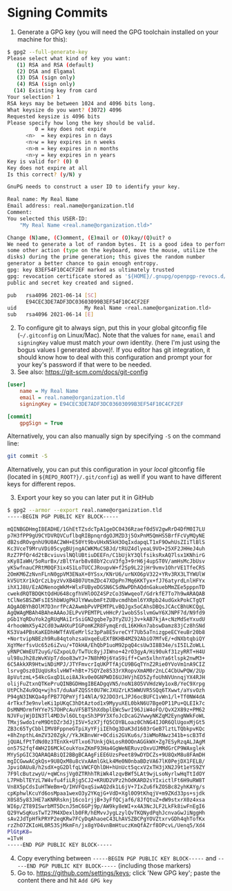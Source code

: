 # Signing Commits

1. Generate a GPG key (you will need the GPG toolchain installed on your machine for this):
```bash
$ gpg2 --full-generate-key
Please select what kind of key you want:
   (1) RSA and RSA (default)
   (2) DSA and Elgamal
   (3) DSA (sign only)
   (4) RSA (sign only)
  (14) Existing key from card
Your selection? 1
RSA keys may be between 1024 and 4096 bits long.
What keysize do you want? (3072) 4096
Requested keysize is 4096 bits
Please specify how long the key should be valid.
         0 = key does not expire
      <n>  = key expires in n days
      <n>w = key expires in n weeks
      <n>m = key expires in n months
      <n>y = key expires in n years
Key is valid for? (0) 0
Key does not expire at all
Is this correct? (y/N) y

GnuPG needs to construct a user ID to identify your key.

Real name: My Real Name
Email address: real.name@organization.tld
Comment:
You selected this USER-ID:
    "My Real Name <real.name@organization.tld>"

Change (N)ame, (C)omment, (E)mail or (O)kay/(Q)uit? o
We need to generate a lot of random bytes. It is a good idea to perform
some other action (type on the keyboard, move the mouse, utilize the
disks) during the prime generation; this gives the random number
generator a better chance to gain enough entropy.
gpg: key B3EF54F10C4CF2EF marked as ultimately trusted
gpg: revocation certificate stored as '${HOME}/.gnupg/openpgp-revocs.d/E94CEC3DE7ADF3DC03603099B3EF54F10C4CF2EF.rev'
public and secret key created and signed.

pub   rsa4096 2021-06-14 [SC]
      E94CEC3DE7ADF3DC03603099B3EF54F10C4CF2EF
uid                      My Real Name <real.name@organization.tld>
sub   rsa4096 2021-06-14 [E]
```

2. To configure git to always sign, put this in your global gitconfig file (`~/.gitconfig` on Linux/Mac). Note that the values for `name`, `email` and `signingKey` value must match _your own_ identity. (here I'm just using the bogus values I generated above)!. If you editor has git integration, it should know how to deal with this configuration and prompt your for your key's password if that were to be needed.
3. See also: https://git-scm.com/docs/git-config
```ini
[user]
	name = My Real Name
	email = real.name@organization.tld
	signingKey = E94CEC3DE7ADF3DC03603099B3EF54F10C4CF2EF

[commit]
	gpgSign = True
```
Alternatively, you can also manually sign by specifying `-S` on the command line:
```bash
git commit -S
```

Alternatively, you can put this configuration in your _local_ gitconfig file (located in `${REPO_ROOT?}/.git/config`) as well if you want to have different keys for different repos.

3. Export your key so you can later put it in GitHub
```bash
$ gpg2 --armor --export real.name@organization.tld
-----BEGIN PGP PUBLIC KEY BLOCK-----

mQINBGDHmgIBEADHE/1GhEtTZsdcTpA1geDC0436Rzaef0d5V2gwRrD4DfM0I7LU
p7H3fPP9gU9CYDVRQVCuflbqRIBpnqrdgOJMZD3j5OxPnM5QmHS5BrfFcVyMQyNE
dB2sdROvgnhU9U0AC2WH+E50Yt9bvUHxN5kH3OqIxdapqLT1xF9OwhUsZIiTlBlS
Kc3VceT9MruVDi05cygBUjngACWKMuC5BJd/tRUZ4dlyeaL9VO+25XF2JHHeJ4uh
RzZ7PfQr4d2tBcviuvslNQlUBtiuDEEFn/C1bUjkY3QlfsiksRxAQ7lsx1KNhirG
xKy8IaWH/5oRurBx/zBltYarb8v88bY2cuV3fg3+9rH6j4upST0V/amHsMcJbUsv
yKSwfnauCPRtM0QF3ix4S1LoTUCCJRoupvW+f2Sp9L22jHr9vmv1OhrVE1TfeCRS
2OmKM6ZzNvnFLnN0gpVM3ENaX+0YSsx/KNrU6/urNXO6pV322+YRv3RX3LTYWUlW
kV5UtXr1kQrCzLbyzVvXB4B07UtmZDc47XDpPn7Mq6KKTyx+fJ76atyrdLnlHFYx
ihX1J8U/EzADNenogWkM+WlxFUByeDGSN6CSdNwPDhAQdnGakuebMmZEe5pppnTD
cwekdRQTBDQKtQdHU648cgfhVHlOOZ4SPzCo3SWwqeoT/GdrkfE7To7h9wARAQAB
tClNeSBSZWFsIE5hbWUgPHJlYWwubmFtZUBvcmdhbml6YXRpb24udGxkPokCTgQT
AQgAOBYhBOlM7D3nrfPcA2AwmbPvVPEMTPLvBQJgx5oCAhsDBQsJCAcCBhUKCQgL
AgQWAgMBAh4BAheAAAoJELPvVPEMTPLvHHcP/1wobS5slvmGwY6XJNPF7d/N9fd9
pGb1YqRDuYok2gRUqMAiIrSsiGN2gqbe7p3YyZUJj3v+kAB7kjA+cNzMdSeYxudU
4rhooWmX5y42Cd03wAHXuPIGPomKZR8FymqErdL16KHkn7abswDamz83jCz8hSNd
KS3Va4PBsKaKEDhHWTfAVEeMrlSz3pPa8E5vreCYf7Ub5aTnizgpeECYeuBr20b8
+NortvipNBEzh9Ru84qtohzsaUxqeEuEXfBKHB4MZ92AbiO7MfvE/+dNXbtqbiQY
XgYMerfsvUc65z6iZvu/+TOkHA/EhQbP1uoM92pqQ4csUw3I8B34e/sI5ILZoWLL
yRNPCWmEUT2uyG/GZxpoLO/TwTUc8yjJIWno+42rO3gyA/Hi90ukf31zyRRT+H4U
ul98uJh28zWvKVpT/doo83wYJ+7N8hMOj6YaS9iff+Cwn5xlhnYa6tlspk2nwM3+
6C5AkkXR9HtwiNDiMPJ/JTYFmvcrIqUKPTfAjCU9BGqTYnZ2Rie0YVoVm1nA9CIZ
lsrvgOsz0IUqUsRslvHWT+hBt+7SQYZe8533rXRopvXmAM0r2nLC4CbUwPQW/2Up
8pVutzmL+54kcGxqD1Loi8AJkv0e0GNPWDI6UJHVjhED5ZyfoUhNVUnnqjYX4RJH
olijFuZtxnQTKePruQINBGDHmgIBEADgqVN5/noN18O5VVHdzWy1oxB/YeC9Xrpg
UtPChZ4u9Oq+wjhsT/duAaFZQSSt0U7WcJXUZrLK5WWUVR5SQq6TXwwt/aYsvOzh
P94gN3INKQa4pfPB77QPmYjf14NlA/92JDO3rLJPJ6ocBUFC1vWn1/l+Tf0NW4dA
4rTkxf3e9nvleKi1pUKqC3hDtAztod1x9MyyuXEL0bkN6U7BgeOP11Pu+QLEIk7c
DsMNMOrmfHYYe7S7OHPcAuVF5BT5hXdbplEWc5wrI96JiW4oFO/QvX2X89z+PM62
NJVFujWjDIN3Tl4MD3vl6OLtqxSh3P9Y3XfoJcDcaG2VwwyNKZqM2EyngNWkFoWL
TMxjSwdo1reM9DtDZr3dJjI5V+5zX7jfQ5COYBLoaz0ChNG4IJOR6QlUgoxMjGt5
ZB3c65TyCbblIMV8FppneGTpiXyYFjiIEhOg3DaK3d1603rGeB7lztLTQbkpvKQc
+8hZnpthL4mZV320Zgk//YkJKBnvWr+0Cdis2GVKu6s/3iWMoRNwz341b+scB3Td
jQUALfPtTdNd0z3TEnXk+UTlxo67UnkjQkLosR0OOnAGGkWX+Zg7ESyRzqALJAgM
on57S2fqf4WH2I6MCkCoukYoxZKmF93Ha4GgWeNERuvzOxvUJMMdGrCP9WAxglek
MYySpGIC3QARAQABiQI2BBgBCAAgFiEE6UzsPeet89wDYDCZs+9U8QxM8u8FAmDH
mgICGwwACgkQs+9U8QxM8u8cVxAAmlGkLk4Me0N0nbaBDzVA67lK0PejDX1FELB/
JpviOAUu8/h2sdX+gG2DlfqLVWCFQhlDH+hUnUct5qcxV2xTH3jXN2J9t1eYS9ZY
7F9lcButzwyU/+qWCnsjVg0ZTRhhTRiWk4lzqvBWf5LAt9wjLsoNyrlwHqTtIdOY
L7PHblTEYzL7W4vfu4fiLRjg5CJ2+KRUD2VPz2hOdKARD2sYIxictlFt6H9uRW8T
Vn8X5pCdsIuHTWeBm+Q/IHVFQxqSiwAQ2dk1L6jV+7IxZu6fkZOSBc82yhKAYg/s
cpKphwlKcuYd6osMpaa1wexO3y2YKqjG+VdD+Xgl0O9tKhqjV+m9ZKd33ps+sjdk
X0S85y83JHE7aKNRRsknj16co1rjjB+3yFfQCjaf6/8JfQtuZ+dW9stxrX0z4xsa
WI6p/ZT89ISwrbMT5DcnJ5mC6GPj9p/AW9ky8eWI+x4A3NcJLF2LkFk8iwFnEgI6
Q29YwSqKusTwT27M4XDexlb0FR/hEMvvJygLzylQvTKQNydPqhJcnvaGwJiNggHh
sAv2JdTpHfkPRYP2eqKRw7FCyDqAhaoeC43LhAVSZBCPgYOVZtxrvGDh4qhTofKx
rzZhO7ZKIoHL0R53SjMkmFn/jx8gYO4vnBmHtuczKmQfAZrf8OPcvL/Uenq5/Xd4
PlGtpK8=
=1TvH
-----END PGP PUBLIC KEY BLOCK-----
```

4. Copy everything between `-----BEGIN PGP PUBLIC KEY BLOCK-----` and `-----END PGP PUBLIC KEY BLOCK-----` (including those markers)
5. Go to.  https://github.com/settings/keys; click 'New GPG key'; paste the content there and hit `Add GPG key`